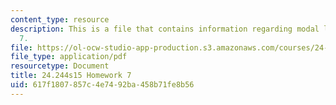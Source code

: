 ```yaml
---
content_type: resource
description: This is a file that contains information regarding modal logic homework
  7.
file: https://ol-ocw-studio-app-production.s3.amazonaws.com/courses/24-244-modal-logic-spring-2015/617f1807857c4e7492ba458b71fe8b56_MIT24_244S15_Homework7.pdf
file_type: application/pdf
resourcetype: Document
title: 24.244s15 Homework 7
uid: 617f1807-857c-4e74-92ba-458b71fe8b56
---
```

